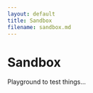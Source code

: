 ```yaml
---
layout: default
title: Sandbox
filename: sandbox.md
---
```


Sandbox
=======

Playground to test things...
